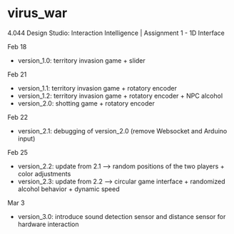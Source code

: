 # virus_war

4.044 Design Studio: Interaction Intelligence | Assignment 1 - 1D Interface

Feb 18

- version_1.0: territory invasion game + slider

Feb 21

- version_1.1: territory invasion game + rotatory encoder
- version_1.2: territory invasion game + rotatory encoder + NPC alcohol
- version_2.0: shotting game + rotatory encoder

Feb 22

- version_2.1: debugging of version_2.0 (remove Websocket and Arduino input)

Feb 25

- version_2.2: update from 2.1 --> random positions of the two players + color adjustments
- version_2.3: update from 2.2 --> circular game interface + randomized alcohol behavior + dynamic speed

Mar 3

- version_3.0: introduce sound detection sensor and distance sensor for hardware interaction

